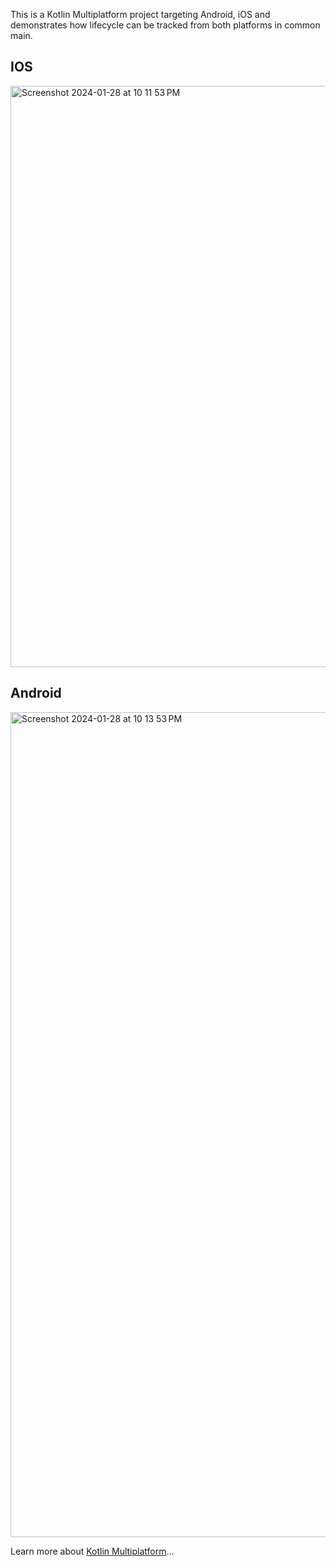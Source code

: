 This is a Kotlin Multiplatform project targeting Android, iOS and demonstrates how lifecycle can be tracked from both platforms in common main.
## IOS
<img width="930" alt="Screenshot 2024-01-28 at 10 11 53 PM" src="https://github.com/Kashif-E/ComposeMultiplatform-LifecycleTracker/assets/61690178/6142e704-847a-43c1-8e04-1ba3cc21230a">

## Android
<img width="1320" alt="Screenshot 2024-01-28 at 10 13 53 PM" src="https://github.com/Kashif-E/ComposeMultiplatform-LifecycleTracker/assets/61690178/7505b15d-523a-4e7c-a012-df4b3a009325">


Learn more about [Kotlin Multiplatform](https://www.jetbrains.com/help/kotlin-multiplatform-dev/get-started.html)…
